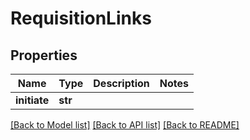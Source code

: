 # RequisitionLinks

## Properties
Name | Type | Description | Notes
------------ | ------------- | ------------- | -------------
**initiate** | **str** |  | 

[[Back to Model list]](../README.md#documentation-for-models) [[Back to API list]](../README.md#documentation-for-api-endpoints) [[Back to README]](../README.md)

